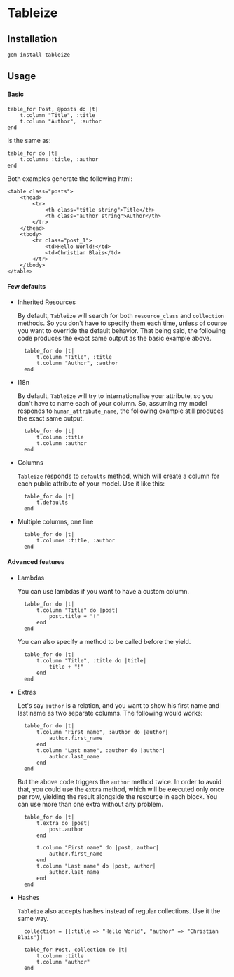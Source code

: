 Tableize
========

Installation
------------
    gem install tableize

Usage
-----
#### Basic
    table_for Post, @posts do |t|
        t.column "Title", :title
        t.column "Author", :author
    end

Is the same as:

    table_for do |t|
        t.columns :title, :author
    end

Both examples generate the following html:

    <table class="posts">
        <thead>
            <tr>
                <th class="title string">Title</th>
                <th class="author string">Author</th>
            </tr>
        </thead>
        <tbody>
            <tr class="post_1">
                <td>Hello World!</td>
                <td>Christian Blais</td>
            </tr>
        </tbody>
    </table>

#### Few defaults
* Inherited Resources

    By default, `Tableize` will search for both `resource_class` and `collection` methods. So you don't have to specify them each time, unless
    of course you want to override the default behavior. That being said, the following code produces the exact same output as the basic example
    above.

        table_for do |t|
            t.column "Title", :title
            t.column "Author", :author
        end

* I18n

    By default, `Tableize` will try to internationalise your attribute, so you don't have to name each of your column. So, assuming my
    model responds to `human_attribute_name`, the following example still produces the exact same output.

        table_for do |t|
            t.column :title
            t.column :author
        end

* Columns

    `Tableize` responds to `defaults` method, which will create a column for each public attribute of your model. Use it like this:

        table_for do |t|
            t.defaults
        end

* Multiple columns, one line

        table_for do |t|
            t.columns :title, :author
        end

#### Advanced features
* Lambdas

    You can use lambdas if you want to have a custom column.

        table_for do |t|
            t.column "Title" do |post|
                post.title + "!"
            end
        end

    You can also specify a method to be called before the yield.

        table_for do |t|
            t.column "Title", :title do |title|
                title + "!"
            end
        end

* Extras

    Let's say `author` is a relation, and you want to show his first name and last name as two separate columns. The following would works:

        table_for do |t|
            t.column "First name", :author do |author|
                author.first_name
            end
            t.column "Last name", :author do |author|
                author.last_name
            end
        end

    But the above code triggers the `author` method twice. In order to avoid that, you could use the `extra` method, which will be executed only
    once per row, yielding the result alongside the resource in each block. You can use more than one extra without any problem.

        table_for do |t|
            t.extra do |post|
                post.author
            end

            t.column "First name" do |post, author|
                author.first_name
            end
            t.column "Last name" do |post, author|
                author.last_name
            end
        end

* Hashes

    `Tableize` also accepts hashes instead of regular collections. Use it the same way.

        collection = [{:title => "Hello World", "author" => "Christian Blais"}]

        table_for Post, collection do |t|
            t.column :title
            t.column "author"
        end